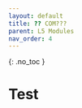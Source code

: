 ```yaml
---
layout: default
title: ?? COM???
parent: L5 Modules
nav_order: 4
---
```


{: .no_toc }


# Test



